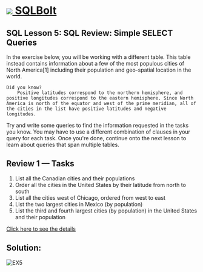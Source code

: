 # [<img src="https://sqlbolt.com/cs/images/favicon.png"/> SQLBolt](https://sqlbolt.com/)

## SQL Lesson 5: SQL Review: Simple SELECT Queries
In the exercise below, you will be working with a different table. This table instead contains information about a few of the most populous cities of North America[1] including their population and geo-spatial location in the world.

    Did you know?
        Positive latitudes correspond to the northern hemisphere, and positive longitudes correspond to the eastern hemisphere. Since North America is north of the equator and west of the prime meridian, all of the cities in the list have positive latitudes and negative longitudes.

Try and write some queries to find the information requested in the tasks you know. You may have to use a different combination of clauses in your query for each task. Once you're done, continue onto the next lesson to learn about queries that span multiple tables.

## Review 1 — Tasks
1. List all the Canadian cities and their populations
2. Order all the cities in the United States by their latitude from north to south
3. List all the cities west of Chicago, ordered from west to east
4. List the two largest cities in Mexico (by population)
5. List the third and fourth largest cities (by population) in the United States and their population

[Click here to see the details](https://sqlbolt.com/lesson/select_queries_review)

## Solution:
![EX5](./Ex5.gif)
